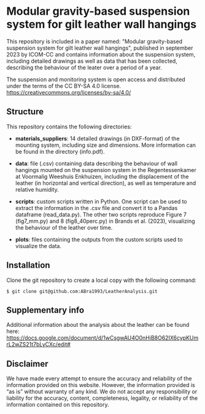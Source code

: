 # Modular gravity-based suspension system for gilt leather wall hangings
This repository is included in a paper named:  "Modular gravity-based suspension system for gilt leather wall hangings", published in september 2023 by ICOM-CC and contains information about the suspension system, including detailed drawings as well as data that has been collected, describing the behaviour of the leater over a period of a year.

The suspension and monitoring system is open access and distributed under the terms of the CC BY-SA 4.0 license. https://creativecommons.org/licenses/by-sa/4.0/

Structure
------------
This repository contains the following directories:

* **materials_suppliers**: 14 detailed drawings (in DXF-format) of the mounting system, including size and dimensions. More information can be found in the directory (info.pdf).

* **data**: file (.csv) containing data describing the behaviour of wall hangings mounted on the suspension system in the Regentessenkamer at Voormalig Weeshuis Enkhuizen, including the displacement of the leather (in horizontal and vertical direction), as well as temperature and relative humidity.

* **scripts**: custom scripts written in Python. One script can be used to extract the information in the .csv file and convert it to a Pandas dataframe (read_data.py). The other two scripts reproduce Figure 7 (fig7_mm.py) and 8 (fig8_40perc.py) in Brands et al. (2023), visualizing the behaviour of the leather over time. 

* **plots**: files containing the outputs from the custom scripts used to visualize the data.

## Installation
Clone the git repository to create a local copy with the following command:

    $ git clone git@github.com:ABra1993/LeatherAnalysis.git

Supplementary info
------------
Additional information about the analysis about the leather can be found here:
https://docs.google.com/document/d/1wCsgwAU4O0nHiB8O62IX6cypKUmrL2wZS21t7bLyCXc/edit#

Disclaimer
------------
We have made every attempt to ensure the accuracy and reliability of the information provided on this website. However, the information provided is “as is” without warranty of any kind. We do not accept any responsibility or liability for the accuracy, content, completeness, legality, or reliability of the information contained on this repository.
